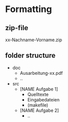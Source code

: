 # Formatting
## zip-file
xx-Nachname-Vorname.zip
## folder structure
* doc
	* Ausarbeitung-xx.pdf
	* ..
* src
	* [NAME Aufgabe 1]
		* Quelltexte
		* Eingabedateien
		* (makefile)
	* [NAME Aufgabe 2]
		* ..